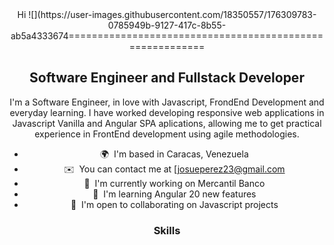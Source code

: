 <div align="center">
  Hi ![](https://user-images.githubusercontent.com/18350557/176309783-0785949b-9127-417c-8b55-ab5a4333674=========================================================

  Software Engineer and Fullstack Developer
  -----------------------------------------

  I'm a Software Engineer, in love with Javascript, FrondEnd Development and everyday learning. I have worked developing responsive web applications in Javascript Vanilla and Angular SPA aplications, allowing me to get practical experience in FrontEnd development using agile methodologies.

  * 🌍&nbsp; I'm based in Caracas, Venezuela
  * ✉️&nbsp; You can contact me at [josueperez23@gmail.com
  * 🚀&nbsp; I'm currently working on Mercantil Banco
  * 🧠&nbsp; I'm learning Angular 20 new features
  * 🤝&nbsp; I'm open to collaborating on Javascript projects

  ### Skills

  <p align="center">
    <a href="https://developer.mozilla.org/en-US/docs/Web/JavaScript" target="_blank" rel="noreferrer"><img src="https://raw.githubusercontent.com/danielcranney/readme-generator/main/public/icons/skills/javascript-colored.svg" width="36" height="36" alt="JavaScript" title="JavaScript" alt="TypeScript" title="TypeScriptr" titlealt="Vue""36" height="36" alt="Sass"h="36" height="36" alt="NodeJS" title="Node36" alt="Express
